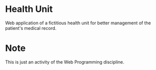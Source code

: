 # Health Unit
Web application of a fictitious health unit for better management of the patient's medical record.

# Note 
This is just an activity of the Web Programming discipline.
